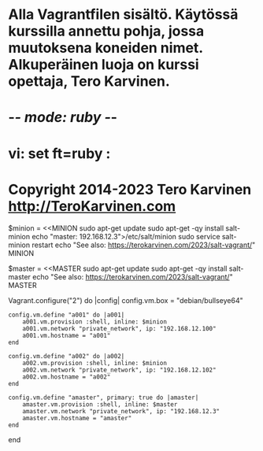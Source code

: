 # Alla Vagrantfilen sisältö. Käytössä kurssilla annettu pohja, jossa muutoksena koneiden nimet. Alkuperäinen luoja on kurssi opettaja, Tero Karvinen.

# -*- mode: ruby -*-
# vi: set ft=ruby :
# Copyright 2014-2023 Tero Karvinen http://TeroKarvinen.com

$minion = <<MINION
sudo apt-get update
sudo apt-get -qy install salt-minion
echo "master: 192.168.12.3">/etc/salt/minion
sudo service salt-minion restart
echo "See also: https://terokarvinen.com/2023/salt-vagrant/"
MINION

$master = <<MASTER
sudo apt-get update
sudo apt-get -qy install salt-master
echo "See also: https://terokarvinen.com/2023/salt-vagrant/"
MASTER

Vagrant.configure("2") do |config|
	config.vm.box = "debian/bullseye64"

	config.vm.define "a001" do |a001|
		a001.vm.provision :shell, inline: $minion
		a001.vm.network "private_network", ip: "192.168.12.100"
		a001.vm.hostname = "a001"
	end

	config.vm.define "a002" do |a002|
		a002.vm.provision :shell, inline: $minion
		a002.vm.network "private_network", ip: "192.168.12.102"
		a002.vm.hostname = "a002"
	end

	config.vm.define "amaster", primary: true do |amaster|
		amaster.vm.provision :shell, inline: $master
		amaster.vm.network "private_network", ip: "192.168.12.3"
		amaster.vm.hostname = "amaster"
	end
end
